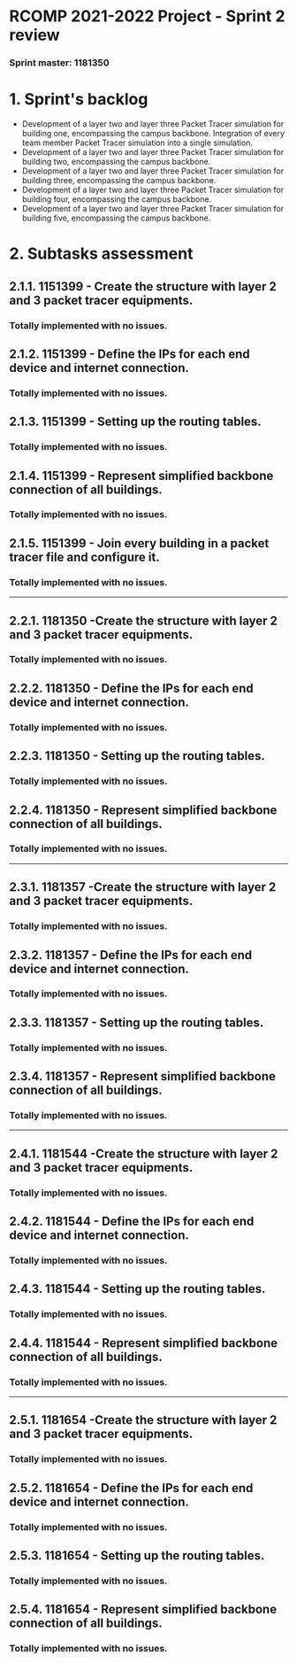 RCOMP 2021-2022 Project - Sprint 2 review
=========================================
### Sprint master: 1181350 ###
# 1. Sprint's backlog #

  * Development of a layer two and layer three Packet Tracer simulation for building one, encompassing the campus backbone. Integration of every team member Packet Tracer simulation into a single simulation.
  * Development of a layer two and layer three Packet Tracer simulation for building two, encompassing the campus backbone.
  * Development of a layer two and layer three Packet Tracer simulation for building three, encompassing the campus backbone.
  * Development of a layer two and layer three Packet Tracer simulation for building four, encompassing the campus backbone.
  * Development of a layer two and layer three Packet Tracer simulation for building five, encompassing the campus backbone.

# 2. Subtasks assessment #


## 2.1.1. 1151399 - Create the structure with layer 2 and 3 packet tracer equipments. ###
### Totally implemented with no issues. ###

## 2.1.2. 1151399 - Define the IPs for each end device and internet connection. #
### Totally implemented with no issues. ###

## 2.1.3. 1151399 - Setting up the routing tables. #
### Totally implemented with no issues. ###

## 2.1.4. 1151399 - Represent simplified backbone connection of all buildings. #
### Totally implemented with no issues. ###

## 2.1.5. 1151399 - Join every building in a packet tracer file and configure it. #
### Totally implemented with no issues. ###

___

## 2.2.1. 1181350 -Create the structure with layer 2 and 3 packet tracer equipments. #
### Totally implemented with no issues. ###

## 2.2.2. 1181350 - Define the IPs for each end device and internet connection. #
### Totally implemented with no issues. ###

## 2.2.3. 1181350 - Setting up the routing tables. #
### Totally implemented with no issues. ###

## 2.2.4. 1181350 - Represent simplified backbone connection of all buildings. #
### Totally implemented with no issues. ###

___


## 2.3.1. 1181357 -Create the structure with layer 2 and 3 packet tracer equipments. #
### Totally implemented with no issues. ###

## 2.3.2. 1181357 - Define the IPs for each end device and internet connection. #
### Totally implemented with no issues. ###

## 2.3.3. 1181357 - Setting up the routing tables. #
### Totally implemented with no issues. ###

## 2.3.4. 1181357 - Represent simplified backbone connection of all buildings. #
### Totally implemented with no issues. ###

___


## 2.4.1. 1181544 -Create the structure with layer 2 and 3 packet tracer equipments. #
### Totally implemented with no issues. ###

## 2.4.2. 1181544 - Define the IPs for each end device and internet connection. #
### Totally implemented with no issues. ###

## 2.4.3. 1181544 - Setting up the routing tables. #
### Totally implemented with no issues. ###

## 2.4.4. 1181544 - Represent simplified backbone connection of all buildings. #
### Totally implemented with no issues. ###

___

## 2.5.1. 1181654 -Create the structure with layer 2 and 3 packet tracer equipments. #
### Totally implemented with no issues. ###

## 2.5.2. 1181654 - Define the IPs for each end device and internet connection. #
### Totally implemented with no issues. ###

## 2.5.3. 1181654 - Setting up the routing tables. #
### Totally implemented with no issues. ###

## 2.5.4. 1181654 - Represent simplified backbone connection of all buildings. #
### Totally implemented with no issues. ###


